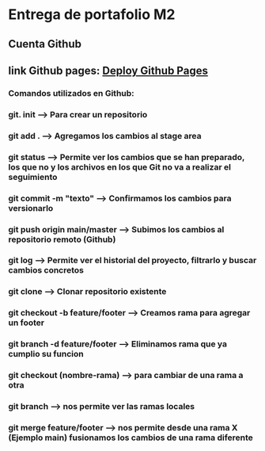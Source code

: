# Entrega de portafolio M2

## Cuenta Github

## link Github pages: [Deploy Github Pages](https://github.com/noyanedelparada/Portafolio-m2)


### Comandos utilizados en Github:



### git. init --> Para crear un repositorio
### 
### git add . --> Agregamos los cambios al stage area
### 
### git status --> Permite ver los cambios que se han preparado, los que no y los archivos en los que Git no va a realizar el seguimiento
### 
### git commit -m "texto" --> Confirmamos los cambios para versionarlo
### 
### git push origin main/master --> Subimos los cambios al repositorio remoto (Github)
### 
### git log --> Permite ver el historial del proyecto, filtrarlo y buscar cambios concretos
### 
### git clone --> Clonar repositorio existente
### 
### git checkout -b feature/footer --> Creamos rama para agregar un footer
### 
### git branch -d feature/footer --> Eliminamos rama que ya cumplio su funcion 
### 
### git checkout (nombre-rama) --> para cambiar de una rama a otra
### 
### git branch --> nos permite ver las ramas locales
### 
### git merge feature/footer --> nos permite desde una rama X (Ejemplo main) fusionamos los cambios de una rama diferente